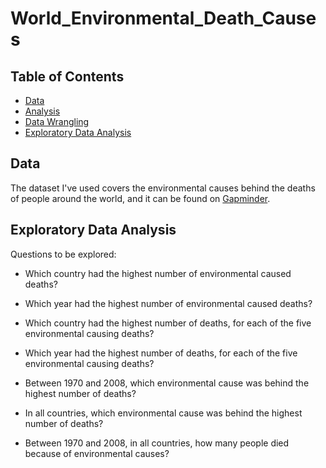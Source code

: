 # World_Environmental_Death_Causes


## Table of Contents
<ul>
<li><a href="#data">Data</a></li>
<li><a href="#analysis">Analysis</a></li>
<li><a href="#wrangling">Data Wrangling</a></li>
<li><a href="#eda">Exploratory Data Analysis</a></li>
</ul>


<a id='data'></a>
## Data

The dataset I've used covers the environmental causes behind the deaths of people around the world, and it can be found on [Gapminder](https://www.gapminder.org/data/).


<a id='analysis'></a>
## Exploratory Data Analysis

Questions to be explored:

* Which country had the highest number of environmental caused deaths?
* Which year had the highest number of environmental caused deaths?


* Which country had the highest number of deaths, for each of the five environmental causing deaths?
* Which year had the highest number of deaths, for each of the five environmental causing deaths?


* Between 1970 and 2008, which environmental cause was behind the highest number of deaths?
* In all countries, which environmental cause was behind the highest number of deaths?


* Between 1970 and 2008, in all countries, how many people died because of environmental causes?
